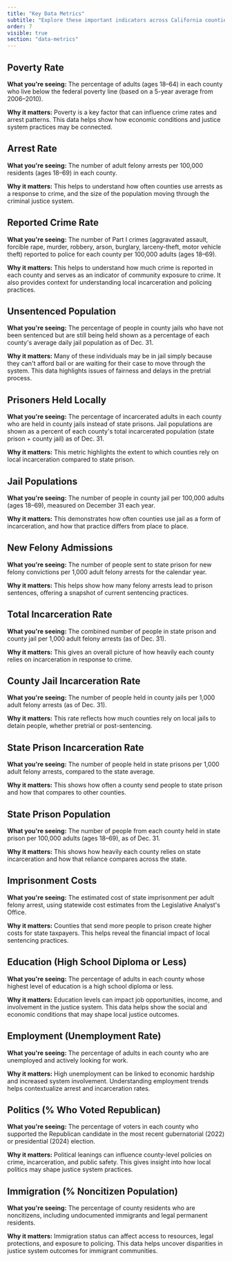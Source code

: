 ```yaml
---
title: "Key Data Metrics"
subtitle: "Explore these important indicators across California counties"
order: 7
visible: true
section: "data-metrics"
---
```


## Poverty Rate
**What you're seeing:** The percentage of adults (ages 18–64) in each county who live below the federal poverty line (based on a 5-year average from 2006–2010).

**Why it matters:** Poverty is a key factor that can influence crime rates and arrest patterns. This data helps show how economic conditions and justice system practices may be connected.

## Arrest Rate
**What you're seeing:** The number of adult felony arrests per 100,000 residents (ages 18–69) in each county.

**Why it matters:** This helps to understand how often counties use arrests as a response to crime, and the size of the population moving through the criminal justice system.

## Reported Crime Rate
**What you're seeing:** The number of Part I crimes (aggravated assault, forcible rape, murder, robbery, arson, burglary, larceny-theft, motor vehicle theft) reported to police for each county per 100,000 adults (ages 18–69).

**Why it matters:** This helps to understand how much crime is reported in each county and serves as an indicator of community exposure to crime. It also provides context for understanding local incarceration and policing practices.

## Unsentenced Population
**What you're seeing:** The percentage of people in county jails who have not been sentenced but are still being held shown as a percentage of each county's average daily jail population as of Dec. 31.

**Why it matters:** Many of these individuals may be in jail simply because they can't afford bail or are waiting for their case to move through the system. This data highlights issues of fairness and delays in the pretrial process.

## Prisoners Held Locally
**What you're seeing:** The percentage of incarcerated adults in each county who are held in county jails instead of state prisons. Jail populations are shown as a percent of each county's total incarcerated population (state prison + county jail) as of Dec. 31.

**Why it matters:** This metric highlights the extent to which counties rely on local incarceration compared to state prison.

## Jail Populations
**What you're seeing:** The number of people in county jail per 100,000 adults (ages 18–69), measured on December 31 each year.

**Why it matters:** This demonstrates how often counties use jail as a form of incarceration, and how that practice differs from place to place.

## New Felony Admissions
**What you're seeing:** The number of people sent to state prison for new felony convictions per 1,000 adult felony arrests for the calendar year.

**Why it matters:** This helps show how many felony arrests lead to prison sentences, offering a snapshot of current sentencing practices.

## Total Incarceration Rate
**What you're seeing:** The combined number of people in state prison and county jail per 1,000 adult felony arrests (as of Dec. 31).

**Why it matters:** This gives an overall picture of how heavily each county relies on incarceration in response to crime.

## County Jail Incarceration Rate
**What you're seeing:** The number of people held in county jails per 1,000 adult felony arrests (as of Dec. 31).

**Why it matters:** This rate reflects how much counties rely on local jails to detain people, whether pretrial or post-sentencing.

## State Prison Incarceration Rate
**What you're seeing:** The number of people held in state prisons per 1,000 adult felony arrests, compared to the state average.

**Why it matters:** This shows how often a county send people to state prison and how that compares to other counties.

## State Prison Population
**What you're seeing:** The number of people from each county held in state prison per 100,000 adults (ages 18–69), as of Dec. 31.

**Why it matters:** This shows how heavily each county relies on state incarceration and how that reliance compares across the state.

## Imprisonment Costs
**What you're seeing:** The estimated cost of state imprisonment per adult felony arrest, using statewide cost estimates from the Legislative Analyst's Office.

**Why it matters:** Counties that send more people to prison create higher costs for state taxpayers. This helps reveal the financial impact of local sentencing practices.

## Education (High School Diploma or Less)
**What you're seeing:** The percentage of adults in each county whose highest level of education is a high school diploma or less.

**Why it matters:** Education levels can impact job opportunities, income, and involvement in the justice system. This data helps show the social and economic conditions that may shape local justice outcomes.

## Employment (Unemployment Rate)
**What you're seeing:** The percentage of adults in each county who are unemployed and actively looking for work.

**Why it matters:** High unemployment can be linked to economic hardship and increased system involvement. Understanding employment trends helps contextualize arrest and incarceration rates.

## Politics (% Who Voted Republican)
**What you're seeing:** The percentage of voters in each county who supported the Republican candidate in the most recent gubernatorial (2022) or presidential (2024) election.

**Why it matters:** Political leanings can influence county-level policies on crime, incarceration, and public safety. This gives insight into how local politics may shape justice system practices.

## Immigration (% Noncitizen Population)
**What you're seeing:** The percentage of county residents who are noncitizens, including undocumented immigrants and legal permanent residents.

**Why it matters:** Immigration status can affect access to resources, legal protections, and exposure to policing. This data helps uncover disparities in justice system outcomes for immigrant communities.